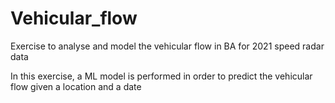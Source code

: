 # Vehicular_flow
 Exercise to analyse and model the vehicular flow in BA for 2021 speed radar data
 
 In this exercise, a ML model is performed in order to predict the vehicular flow given a location and a date
